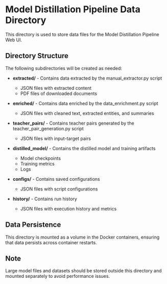 # Model Distillation Pipeline Data Directory

This directory is used to store data files for the Model Distillation Pipeline Web UI.

## Directory Structure

The following subdirectories will be created as needed:

- **extracted/** - Contains data extracted by the manual_extractor.py script
  - JSON files with extracted content
  - PDF files of downloaded documents

- **enriched/** - Contains data enriched by the data_enrichment.py script
  - JSON files with cleaned text, extracted entities, and summaries

- **teacher_pairs/** - Contains teacher pairs generated by the teacher_pair_generation.py script
  - JSON files with input-target pairs

- **distilled_model/** - Contains the distilled model and training artifacts
  - Model checkpoints
  - Training metrics
  - Logs

- **configs/** - Contains saved configurations
  - JSON files with script configurations

- **history/** - Contains run history
  - JSON files with execution history and metrics

## Data Persistence

This directory is mounted as a volume in the Docker containers, ensuring that data persists across container restarts.

## Note

Large model files and datasets should be stored outside this directory and mounted separately to avoid performance issues.
